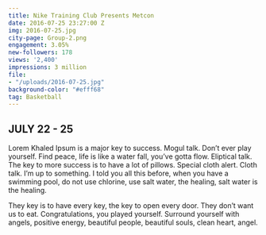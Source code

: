 ```yaml
---
title: Nike Training Club Presents Metcon
date: 2016-07-25 23:27:00 Z
img: 2016-07-25.jpg
city-page: Group-2.png
engagement: 3.05%
new-followers: 178
views: '2,400'
impressions: 3 million
file:
- "/uploads/2016-07-25.jpg"
background-color: "#efff68"
tag: Basketball
---
```


## JULY 22 - 25

Lorem Khaled Ipsum is a major key to success. Mogul talk. Don’t ever play yourself. Find peace, life is like a water fall, you’ve gotta flow. Eliptical talk. The key to more success is to have a lot of pillows. Special cloth alert. Cloth talk. I’m up to something. I told you all this before, when you have a swimming pool, do not use chlorine, use salt water, the healing, salt water is the healing.

 They key is to have every key, the key to open every door. They don’t want us to eat. Congratulations, you played yourself. Surround yourself with angels, positive energy, beautiful people, beautiful souls, clean heart, angel.
